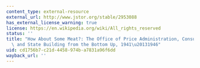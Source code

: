 ```yaml
---
content_type: external-resource
external_url: http://www.jstor.org/stable/2953088
has_external_license_warning: true
license: https://en.wikipedia.org/wiki/All_rights_reserved
status: ''
title: "How About Some Meat?: The Office of Price Administration, Consumption Politics,\
  \ and State Building from the Bottom Up, 1941\u20131946"
uid: cd1756b7-c21d-4458-974b-a7831a96f6dd
wayback_url: ''
---
```

